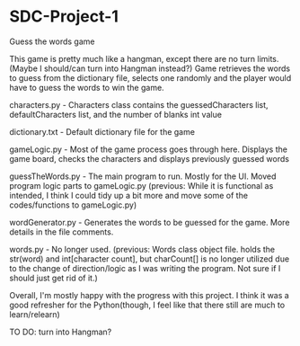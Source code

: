 # SDC-Project-1
Guess the words game

This game is pretty much like a hangman, except there are no turn limits. (Maybe I should/can turn into Hangman instead?)
Game retrieves the words to guess from the dictionary file, selects one randomly and the player would have to guess
  the words to win the game.

<Files>
characters.py - Characters class contains the guessedCharacters list, defaultCharacters list, and the number of blanks int value


dictionary.txt - Default dictionary file for the game

gameLogic.py - Most of the game process goes through here. Displays the game board, checks the characters
                and displays previously guessed words

guessTheWords.py - The main program to run. Mostly for the UI. Moved program logic parts to gameLogic.py
(previous: While it is functional as intended, I think I could tidy up a bit more and move some of the codes/functions to gameLogic.py)

wordGenerator.py - Generates the words to be guessed for the game. More details in the file comments.

words.py - No longer used.
(previous: Words class object file. holds the str(word) and int[character count], but charCount[] is no longer utilized due to the change of direction/logic as I was writing the program. Not sure if I should just get rid of it.)


Overall, I'm mostly happy with the progress with this project. I think it was a good refresher for the Python(though,
  I feel like that there still are much to learn/relearn)

TO DO: turn into Hangman?
